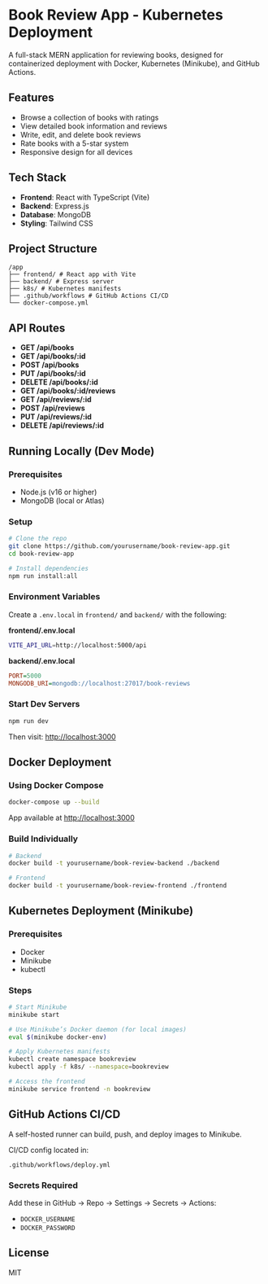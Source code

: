 # Book Review App - Kubernetes Deployment

A full-stack MERN application for reviewing books, designed for containerized deployment with Docker, Kubernetes (Minikube), and GitHub Actions.

## Features

- Browse a collection of books with ratings  
- View detailed book information and reviews  
- Write, edit, and delete book reviews  
- Rate books with a 5-star system  
- Responsive design for all devices

## Tech Stack

- **Frontend**: React with TypeScript (Vite)  
- **Backend**: Express.js  
- **Database**: MongoDB  
- **Styling**: Tailwind CSS

## Project Structure

```
/app
├── frontend/ # React app with Vite
├── backend/ # Express server
├── k8s/ # Kubernetes manifests
├── .github/workflows # GitHub Actions CI/CD
└── docker-compose.yml
```

## API Routes

- **GET /api/books**
- **GET /api/books/:id**
- **POST /api/books**
- **PUT /api/books/:id**
- **DELETE /api/books/:id**
- **GET /api/books/:id/reviews**
- **GET /api/reviews/:id**
- **POST /api/reviews**
- **PUT /api/reviews/:id**
- **DELETE /api/reviews/:id**

## Running Locally (Dev Mode)

### Prerequisites

- Node.js (v16 or higher)  
- MongoDB (local or Atlas)

### Setup

```bash
# Clone the repo
git clone https://github.com/yourusername/book-review-app.git
cd book-review-app

# Install dependencies
npm run install:all
```

### Environment Variables

Create a `.env.local` in `frontend/` and `backend/` with the following:

**frontend/.env.local**

```bash
VITE_API_URL=http://localhost:5000/api
```

**backend/.env.local**

```ini
PORT=5000
MONGODB_URI=mongodb://localhost:27017/book-reviews
```

### Start Dev Servers

```bash
npm run dev
```

Then visit: [http://localhost:3000](http://localhost:3000)

## Docker Deployment

### Using Docker Compose

```bash
docker-compose up --build
```

App available at [http://localhost:3000](http://localhost:3000)

### Build Individually

```bash
# Backend
docker build -t yourusername/book-review-backend ./backend

# Frontend
docker build -t yourusername/book-review-frontend ./frontend
```

## Kubernetes Deployment (Minikube)

### Prerequisites

- Docker
- Minikube
- kubectl

### Steps

```bash
# Start Minikube
minikube start

# Use Minikube’s Docker daemon (for local images)
eval $(minikube docker-env)

# Apply Kubernetes manifests
kubectl create namespace bookreview
kubectl apply -f k8s/ --namespace=bookreview

# Access the frontend
minikube service frontend -n bookreview
```

## GitHub Actions CI/CD

A self-hosted runner can build, push, and deploy images to Minikube.

CI/CD config located in:

```
.github/workflows/deploy.yml
```

### Secrets Required

Add these in GitHub → Repo → Settings → Secrets → Actions:

- `DOCKER_USERNAME`
- `DOCKER_PASSWORD`

## License

MIT